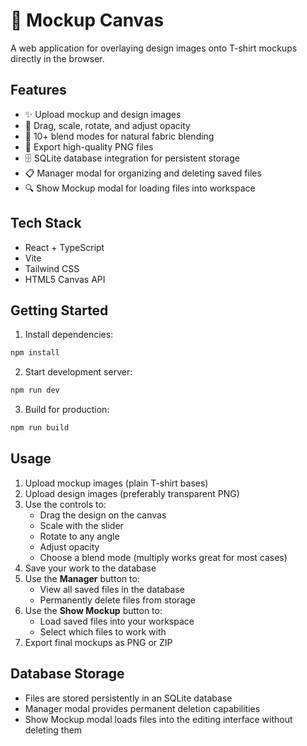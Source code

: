 # 🧩 Mockup Canvas

A web application for overlaying design images onto T-shirt mockups directly in the browser.

## Features

- ✨ Upload mockup and design images
- 🎨 Drag, scale, rotate, and adjust opacity
- 🌈 10+ blend modes for natural fabric blending
- 💾 Export high-quality PNG files
- 🗄️ SQLite database integration for persistent storage
- 📋 Manager modal for organizing and deleting saved files
- 🔍 Show Mockup modal for loading files into workspace

## Tech Stack

- React + TypeScript
- Vite
- Tailwind CSS
- HTML5 Canvas API

## Getting Started

1. Install dependencies:
```bash
npm install
```

2. Start development server:
```bash
npm run dev
```

3. Build for production:
```bash
npm run build
```

## Usage

1. Upload mockup images (plain T-shirt bases)
2. Upload design images (preferably transparent PNG)
3. Use the controls to:
   - Drag the design on the canvas
   - Scale with the slider
   - Rotate to any angle
   - Adjust opacity
   - Choose a blend mode (multiply works great for most cases)
4. Save your work to the database
5. Use the **Manager** button to:
   - View all saved files in the database
   - Permanently delete files from storage
6. Use the **Show Mockup** button to:
   - Load saved files into your workspace
   - Select which files to work with
7. Export final mockups as PNG or ZIP

## Database Storage

- Files are stored persistently in an SQLite database
- Manager modal provides permanent deletion capabilities
- Show Mockup modal loads files into the editing interface without deleting them
